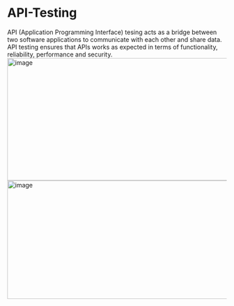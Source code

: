 # API-Testing <br>
API (Application Programming Interface) tesing acts as a bridge between two software applications to communicate with each other and share data.<br>
API testing ensures that APIs works as expected in terms of functionality, reliability, performance and security.<bR>
<img width="673" height="281" alt="image" src="https://github.com/user-attachments/assets/00ff5786-020e-43c8-bc5d-56d66756d629" />
<br>
<img width="637" height="272" alt="image" src="https://github.com/user-attachments/assets/a1dfe6f4-000c-42b3-9005-3e9ccc9e88a2" />


